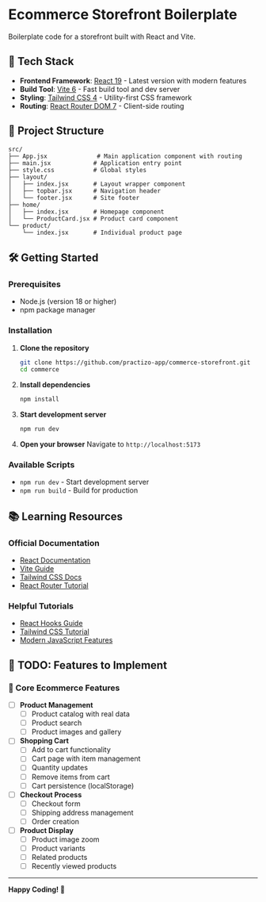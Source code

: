 # Ecommerce Storefront Boilerplate

Boilerplate code for a storefront built with React and Vite.

## 🚀 Tech Stack

- **Frontend Framework**: [React 19](https://react.dev/) - Latest version with modern features
- **Build Tool**: [Vite 6](https://vitejs.dev/) - Fast build tool and dev server
- **Styling**: [Tailwind CSS 4](https://tailwindcss.com/) - Utility-first CSS framework
- **Routing**: [React Router DOM 7](https://reactrouter.com/) - Client-side routing

## 📁 Project Structure

```
src/
├── App.jsx              # Main application component with routing
├── main.jsx            # Application entry point
├── style.css           # Global styles
├── layout/
│   ├── index.jsx       # Layout wrapper component
│   ├── topbar.jsx      # Navigation header
│   └── footer.jsx      # Site footer
├── home/
│   ├── index.jsx       # Homepage component
│   └── ProductCard.jsx # Product card component
└── product/
    └── index.jsx       # Individual product page
```

## 🛠️ Getting Started

### Prerequisites
- Node.js (version 18 or higher)
- npm package manager

### Installation

1. **Clone the repository**
   ```bash
   git clone https://github.com/practizo-app/commerce-storefront.git
   cd commerce
   ```

2. **Install dependencies**
   ```bash
   npm install
   ```

3. **Start development server**
   ```bash
   npm run dev
   ```

4. **Open your browser**
   Navigate to `http://localhost:5173`

### Available Scripts

- `npm run dev` - Start development server
- `npm run build` - Build for production

## 📚 Learning Resources

### Official Documentation
- [React Documentation](https://react.dev/)
- [Vite Guide](https://vitejs.dev/guide/)
- [Tailwind CSS Docs](https://tailwindcss.com/docs)
- [React Router Tutorial](https://reactrouter.com/start/tutorial)

### Helpful Tutorials
- [React Hooks Guide](https://react.dev/reference/react)
- [Tailwind CSS Tutorial](https://tailwindcss.com/docs/utility-first)
- [Modern JavaScript Features](https://developer.mozilla.org/en-US/docs/Web/JavaScript)

## 🎯 TODO: Features to Implement

### 🛒 Core Ecommerce Features

- [ ] **Product Management**
  - [ ] Product catalog with real data
  - [ ] Product search
  - [ ] Product images and gallery

- [ ] **Shopping Cart**
  - [ ] Add to cart functionality
  - [ ] Cart page with item management
  - [ ] Quantity updates
  - [ ] Remove items from cart
  - [ ] Cart persistence (localStorage)

- [ ] **Checkout Process**
  - [ ] Checkout form
  - [ ] Shipping address management
  - [ ] Order creation

- [ ] **Product Display**
  - [ ] Product image zoom
  - [ ] Product variants
  - [ ] Related products
  - [ ] Recently viewed products

---

**Happy Coding! 🚀**